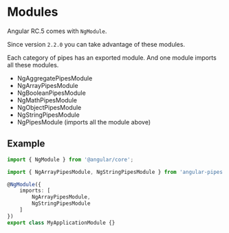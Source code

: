 # Modules

Angular RC.5 comes with `NgModule`.

Since version `2.2.0` you can take advantage of these modules.

Each category of pipes has an exported module. And one module imports all these modules.

* NgAggregatePipesModule
* NgArrayPipesModule
* NgBooleanPipesModule
* NgMathPipesModule
* NgObjectPipesModule
* NgStringPipesModule
* NgPipesModule (imports all the module above)


## Example

```typescript
import { NgModule } from '@angular/core';

import { NgArrayPipesModule, NgStringPipesModule } from 'angular-pipes';

@NgModule({
    imports: [
        NgArrayPipesModule,
        NgStringPipesModule
    ]
})
export class MyApplicationModule {}

```
